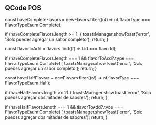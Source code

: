 ## QCode POS

const haveCompleteFlavors = newFlavors.filter((nf) => nf.flavorType === FlavorTypeEnum.Complete);

if (haveCompleteFlavors.length >= 1) {
toastsManager.showToast('error', 'Solo puedes agregar un sabor completo');
return;
}

const flavorToAdd = flavors.find((f) => f.id === flavorId);

if (haveCompleteFlavors.length === 1 && flavorToAdd?.type === FlavorTypeEnum.Complete) {
toastsManager.showToast('error', 'Solo puedes agregar un sabor completo');
return;
}

const haveHalfFlavors = newFlavors.filter((nf) => nf.flavorType === FlavorTypeEnum.Half);

if (haveHalfFlavors.length >= 2) {
toastsManager.showToast('error', 'Solo puedes agregar dos mitades de sabores');
return;
}

if (haveHalfFlavors.length === 1 && flavorToAdd?.type === FlavorTypeEnum.Complete) {
toastsManager.showToast('error', 'Solo puedes agregar dos mitades de sabores');
return;
}
